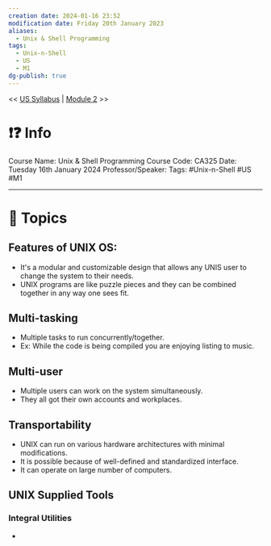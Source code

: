 ```yaml
---
creation date: 2024-01-16 23:52
modification date: Friday 20th January 2023
aliases:
  - Unix & Shell Programming
tags:
  - Unix-n-Shell
  - US
  - M1
dg-publish: true
---
```


<< [US Syllabus](Sem_6/Unix_&_Shell_Programming/index.md) | [Module 2](Sem_6/Unix_&_Shell_Programming/Notes/Module_2.md) >>

# ❗❓ Info
Course Name: Unix & Shell Programming
Course Code: CA325
Date: Tuesday 16th January 2024
Professor/Speaker: 
Tags: #Unix-n-Shell #US #M1

---
# 📃 Topics

## Features of UNIX OS:
- It's a modular and customizable design that allows any UNIS user to change the system to their needs.
- UNIX programs are like puzzle pieces and they can be combined together in any way one sees fit.

## Multi-tasking
- Multiple tasks to run concurrently/together.
- Ex: While the code is being compiled you are enjoying listing to music.
## Multi-user
- Multiple users can work on the system simultaneously.
- They all got their own accounts and workplaces.
## Transportability
- UNIX can run on various hardware architectures with minimal modifications.
- It is possible because of well-defined and standardized interface.
- It can operate on large number of computers.
## UNIX Supplied Tools
### Integral Utilities
- 